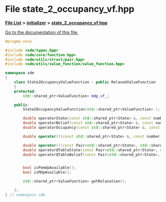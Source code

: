 
# File state\_2\_occupancy\_vf.hpp

[**File List**](files.md) **>** [**initializer**](dir_8f297180fb36cffec7cf6cc452bb4d2e.md) **>** [**state\_2\_occupancy\_vf.hpp**](state__2__occupancy__vf_8hpp.md)

[Go to the documentation of this file.](state__2__occupancy__vf_8hpp.md) 


````cpp
#pragma once

#include <sdm/types.hpp>
#include <sdm/core/function.hpp>
#include <sdm/utils/struct/pair.hpp>
#include <sdm/utils/value_function/value_function.hpp>

namespace sdm
{
    class State2OccupancyValueFunction : public RelaxedValueFunction
    {
    protected:
        std::shared_ptr<ValueFunction> mdp_vf_;

    public:
        State2OccupancyValueFunction(std::shared_ptr<ValueFunction> );

        double operatorState(const std::shared_ptr<State> &, const number &);
        double operatorBelief(const std::shared_ptr<State> &, const number &);
        double operatorOccupancy(const std::shared_ptr<State> &, const number &);

        double operator()(const std::shared_ptr<State> &, const number &);

        double operator()(const Pair<std::shared_ptr<State>, std::shared_ptr<Action> > &, const number &);
        double operatorQTableState(const Pair<std::shared_ptr<State>, std::shared_ptr<Action>>  &state_AND_action, const number &tau);
        double operatorQTableBelief(const Pair<std::shared_ptr<State>, std::shared_ptr<Action>>  &state_AND_action, const number &tau);


        bool isPomdpAvailable();
        bool isMdpAvailable();

        std::shared_ptr<ValueFunction> getRelaxation();

    };
} // namespace sdm
````

